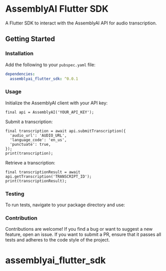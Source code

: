 
# AssemblyAI Flutter SDK

A Flutter SDK to interact with the AssemblyAI API for audio transcription.

## Getting Started

### Installation

Add the following to your `pubspec.yaml` file:

```yaml
dependencies:
  assemblyai_flutter_sdk: ^0.0.1
```

### Usage

Initialize the AssemblyAI client with your API key:

`final api = AssemblyAI('YOUR_API_KEY');`


Submit a transcription:

```
final transcription = await api.submitTranscription({
  'audio_url': 'AUDIO_URL',
  'language_code': 'en_us',
  'punctuate': true,
});
print(transcription);

```

Retrieve a transcription:

```
final transcriptionResult = await api.getTranscription('TRANSCRIPT_ID');
print(transcriptionResult);
```

### Testing

To run tests, navigate to your package directory and use:

### Contribution

Contributions are welcome! If you find a bug or want to suggest a new feature, open an issue. If you want to submit a PR, ensure that it passes all tests and adheres to the code style of the project.


# assemblyai_flutter_sdk

